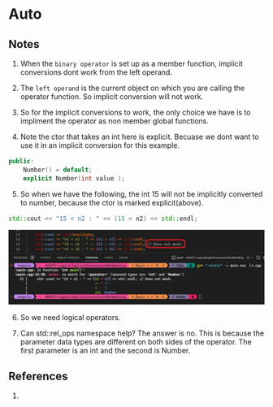 # Auto

## Notes
1. When the `binary operator` is set up as a member function, implicit conversions dont work from the left operand. 

2. The `left operand` is the current object on which you are calling the operator function. So implicit conversion will not work.

3. So for the implicit conversions to work, the only choice we have is to impliment the operator as non member global functions.

4. Note the ctor that takes an int here is explicit. Becuase we dont want to use it in an implicit conversion for this example.

```cpp
public:
	Number() = default;
	explicit Number(int value );
```

5. So when we have the following, the int 15 will not be implicitly converted to number, because the ctor is marked explicit(above).

```cpp
std::cout << "15 < n2 : " << (15 < n2) << std::endl;
```

![Not Working](50_50_NotWorking.jpg)

6. So we need logical operators. 

7. Can std::rel_ops namespace help? The answer is no. This is because the parameter data types are different on both sides of the operator. The first parameter is an int and the second is Number.



## References

1. 

